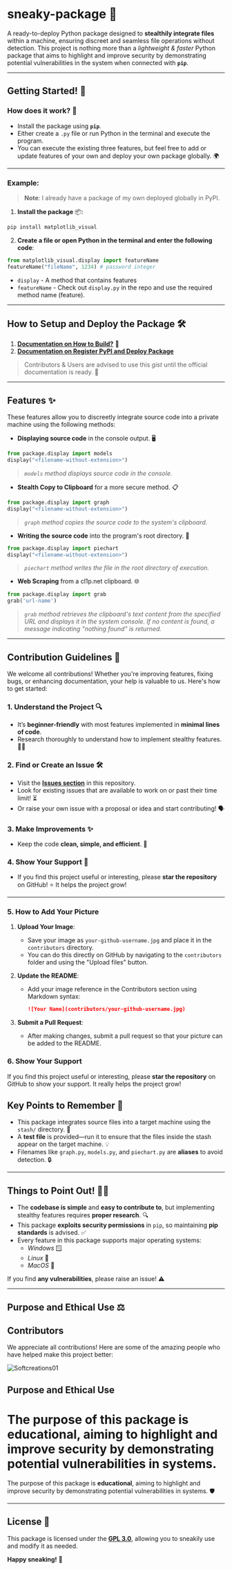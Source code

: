# sneaky-package 🥸  
A ready-to-deploy Python package designed to **stealthily integrate files** within a machine, ensuring discreet and seamless file operations without detection. This project is nothing more than a *lightweight & faster* Python package that aims to highlight and improve security by demonstrating potential vulnerabilities in the system when connected with **`pip`**.

---

## Getting Started! 🚀

### How does it work? 🤔  
- Install the package using **`pip`**.
- Either create a `.py` file or run Python in the terminal and execute the program.
- You can execute the existing three features, but feel free to add or update features of your own and deploy your own package globally. 🌍

---

### Example:  

> **Note**: I already have a package of my own deployed globally in PyPI.  

1. **Install the package** 📦:  
```bash  
pip install matplotlib_visual  
```

2. **Create a file or open Python in the terminal and enter the following code**:  
```python  
from matplotlib_visual.display import featureName  
featureName("fileName", 1234) # password integer  
```  

- `display` - A method that contains features  
- `featureName` - Check out `display.py` in the repo and use the required method name (feature).

---

## How to Setup and Deploy the Package 🛠️

1. [**Documentation on How to Build?**](https://gist.github.com/this-is-yaash/c6d1dceee10d17851b79d3781a078c51) 📄  
2. [**Documentation on Register PyPI and Deploy Package**](https://gist.github.com/this-is-yaash/12c00a4c9cff94bf12a0e753b4eed075)  

> Contributors & Users are advised to use this *gist* until the official documentation is ready. 📝

---

## Features ✨

These features allow you to discreetly integrate source code into a private machine using the following methods:

- **Displaying source code** in the console output. 🖥️  
```python  
from package.display import models  
display("<filename-without-extension>")  
```
> *`models` method displays source code in the console.*  

- **Stealth Copy to Clipboard** for a more secure method. 📋  
```python  
from package.display import graph  
display("<filename-without-extension>")  
```
> *`graph` method copies the source code to the system's clipboard.*  

- **Writing the source code** into the program's root directory. 📝  
```python  
from package.display import piechart  
display("<filename-without-extension>")  
```
> *`piechart` method writes the file in the root directory of execution.*  

- **Web Scraping** from a cl1p.net clipboard. 🌐  
```python  
from package.display import grab  
grab('url-name')  
```
> *`grab` method retrieves the clipboard's text content from the specified URL and displays it in the system console. If no content is found, a message indicating "nothing found" is returned.*  

---

## Contribution Guidelines 🙌

We welcome all contributions! Whether you're improving features, fixing bugs, or enhancing documentation, your help is valuable to us. Here's how to get started:

### 1. Understand the Project 🔍
- It’s **beginner-friendly** with most features implemented in **minimal lines of code**.  
- Research thoroughly to understand how to implement stealthy features. 🕵️‍♀️

### 2. Find or Create an Issue 🛠️
- Visit the [**Issues section**](https://github.com/AmateursLeague/sneaky-package/issues) in this repository.  
- Look for existing issues that are available to work on or past their time limit! ⏳  
- Or raise your own issue with a proposal or idea and start contributing! 🗣️

### 3. Make Improvements ✨
- Keep the code **clean, simple, and efficient**. 🧹

### 4. Show Your Support 🌟
- If you find this project useful or interesting, please **star the repository** on GitHub! ⭐ It helps the project grow!

---


### 5. How to Add Your Picture

1. **Upload Your Image**:
   - Save your image as `your-github-username.jpg` and place it in the `contributors` directory.
   - You can do this directly on GitHub by navigating to the `contributors` folder and using the "Upload files" button.

2. **Update the README**:
   - Add your image reference in the Contributors section using Markdown syntax:
     ```markdown
     ![Your Name](contributors/your-github-username.jpg)
     ```

3. **Submit a Pull Request**:
   - After making changes, submit a pull request so that your picture can be added to the README.

### 6. Show Your Support
If you find this project useful or interesting, please **star the repository** on GitHub to show your support. It really helps the project grow!

## Key Points to Remember 📌
- This package integrates source files into a target machine using the `stash/` directory. 📁  
- A **test file** is provided—run it to ensure that the files inside the stash appear on the target machine. 💡  
- Filenames like `graph.py`, `models.py`, and `piechart.py` are **aliases** to avoid detection. 🔒  


---

## Things to Point Out! 🕵️‍♂️
- The **codebase is simple** and **easy to contribute to**, but implementing stealthy features requires **proper research**. 🔍  
- This package **exploits security permissions** in `pip`, so maintaining **pip standards** is advised. ✅  
- Every feature in this package supports major operating systems:  
  - *Windows* 🪟  
  - *Linux* 🐧  
  - *MacOS* 🍏  

If you find **any vulnerabilities**, please raise an issue! ⚠️

---

## Purpose and Ethical Use ⚖️


## Contributors

We appreciate all contributions! Here are some of the amazing people who have helped make this project better:

<!-- Contributors' images will be displayed here -->
![Softcreations01](contributors/softcreations01.jpg)

## Purpose and Ethical Use
The purpose of this package is educational, aiming to highlight and improve security by demonstrating potential vulnerabilities in systems.
=======
The purpose of this package is **educational**, aiming to highlight and improve security by demonstrating potential vulnerabilities in systems. 🛡️


---

## License 📜

This package is licensed under the [**GPL 3.0**](https://www.gnu.org/licenses/gpl-3.0.en.html), allowing you to sneakily use and modify it as needed.

**Happy sneaking!** 🤫